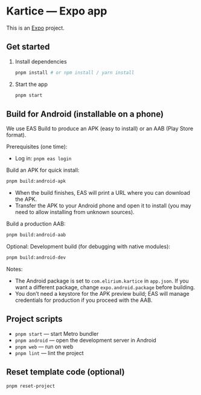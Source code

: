 # Kartice — Expo app

This is an [Expo](https://expo.dev) project.

## Get started

1. Install dependencies

   ```bash
   pnpm install # or npm install / yarn install
   ```

2. Start the app

   ```bash
   pnpm start
   ```

## Build for Android (installable on a phone)

We use EAS Build to produce an APK (easy to install) or an AAB (Play Store format).

Prerequisites (one time):
- Log in: `pnpm eas login`

Build an APK for quick install:
```bash
pnpm build:android-apk
```
- When the build finishes, EAS will print a URL where you can download the APK.
- Transfer the APK to your Android phone and open it to install (you may need to allow installing from unknown sources).

Build a production AAB:
```bash
pnpm build:android-aab
```

Optional: Development build (for debugging with native modules):
```bash
pnpm build:android-dev
```

Notes:
- The Android package is set to `com.elirium.kartice` in `app.json`. If you want a different package, change `expo.android.package` before building.
- You don’t need a keystore for the APK preview build; EAS will manage credentials for production if you proceed with the AAB.

## Project scripts
- `pnpm start` — start Metro bundler
- `pnpm android` — open the development server in Android
- `pnpm web` — run on web
- `pnpm lint` — lint the project

## Reset template code (optional)

```bash
pnpm reset-project
```
